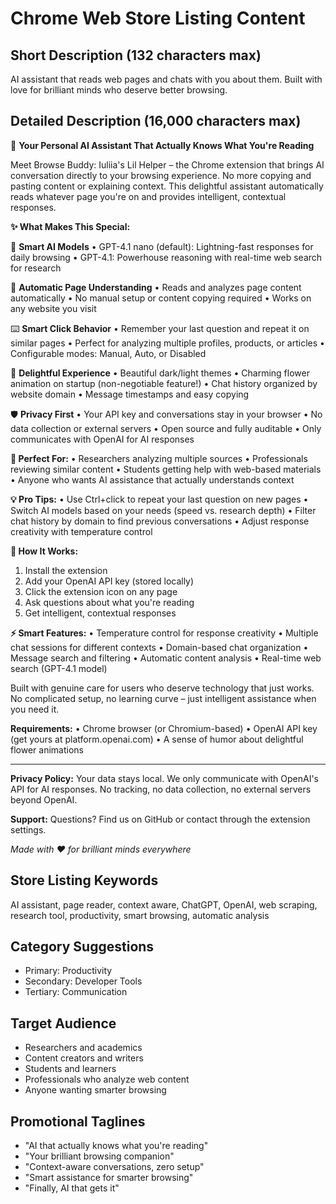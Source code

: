 # Chrome Web Store Listing Content

## Short Description (132 characters max)
AI assistant that reads web pages and chats with you about them. Built with love for brilliant minds who deserve better browsing.

## Detailed Description (16,000 characters max)

🌸 **Your Personal AI Assistant That Actually Knows What You're Reading**

Meet Browse Buddy: Iuliia's Lil Helper – the Chrome extension that brings AI conversation directly to your browsing experience. No more copying and pasting content or explaining context. This delightful assistant automatically reads whatever page you're on and provides intelligent, contextual responses.

**✨ What Makes This Special:**

🧠 **Smart AI Models**
• GPT-4.1 nano (default): Lightning-fast responses for daily browsing
• GPT-4.1: Powerhouse reasoning with real-time web search for research

🎯 **Automatic Page Understanding**
• Reads and analyzes page content automatically
• No manual setup or content copying required
• Works on any website you visit

⌨️ **Smart Click Behavior**
• Remember your last question and repeat it on similar pages
• Perfect for analyzing multiple profiles, products, or articles
• Configurable modes: Manual, Auto, or Disabled

🎨 **Delightful Experience**
• Beautiful dark/light themes
• Charming flower animation on startup (non-negotiable feature!)
• Chat history organized by website domain
• Message timestamps and easy copying

🛡️ **Privacy First**
• Your API key and conversations stay in your browser
• No data collection or external servers
• Open source and fully auditable
• Only communicates with OpenAI for AI responses

**🚀 Perfect For:**
• Researchers analyzing multiple sources
• Professionals reviewing similar content
• Students getting help with web-based materials
• Anyone who wants AI assistance that actually understands context

**💡 Pro Tips:**
• Use Ctrl+click to repeat your last question on new pages
• Switch AI models based on your needs (speed vs. research depth)
• Filter chat history by domain to find previous conversations
• Adjust response creativity with temperature control

**🎯 How It Works:**
1. Install the extension
2. Add your OpenAI API key (stored locally)
3. Click the extension icon on any page
4. Ask questions about what you're reading
5. Get intelligent, contextual responses

**⚡ Smart Features:**
• Temperature control for response creativity
• Multiple chat sessions for different contexts
• Domain-based chat organization
• Message search and filtering
• Automatic content analysis
• Real-time web search (GPT-4.1 model)

Built with genuine care for users who deserve technology that just works. No complicated setup, no learning curve – just intelligent assistance when you need it.

**Requirements:**
• Chrome browser (or Chromium-based)
• OpenAI API key (get yours at platform.openai.com)
• A sense of humor about delightful flower animations

---

**Privacy Policy:** Your data stays local. We only communicate with OpenAI's API for AI responses. No tracking, no data collection, no external servers beyond OpenAI.

**Support:** Questions? Find us on GitHub or contact through the extension settings.

*Made with ❤️ for brilliant minds everywhere*

## Store Listing Keywords
AI assistant, page reader, context aware, ChatGPT, OpenAI, web scraping, research tool, productivity, smart browsing, automatic analysis

## Category Suggestions
- Primary: Productivity
- Secondary: Developer Tools
- Tertiary: Communication

## Target Audience
- Researchers and academics
- Content creators and writers  
- Students and learners
- Professionals who analyze web content
- Anyone wanting smarter browsing

## Promotional Taglines
- "AI that actually knows what you're reading"
- "Your brilliant browsing companion"
- "Context-aware conversations, zero setup"
- "Smart assistance for smarter browsing"
- "Finally, AI that gets it" 